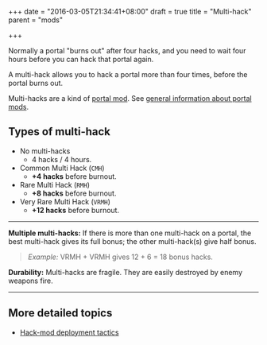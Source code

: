 +++
date = "2016-03-05T21:34:41+08:00"
draft = true
title = "Multi-hack"
parent = "mods"

+++

Normally a portal "burns out" after four hacks, and you need to wait four hours before you can hack that portal again.

A multi-hack allows you to hack a portal more than four times, before the portal burns out.

Multi-hacks are a kind of [portal mod](#). See [general information about portal mods](#).

## Types of multi-hack

* No multi-hacks
  * 4 hacks / 4 hours.
* Common Multi Hack (`CMH`)
  * **+4 hacks** before burnout.
* Rare Multi Hack (`RMH`)
  * **+8 hacks** before burnout.
* Very Rare Multi Hack (`VRMH`)
  * **+12 hacks** before burnout.

----

**Multiple multi-hacks:** If there is more than one multi-hack on a portal, the best multi-hack gives its full bonus; the other multi-hack(s) give half bonus.

> *Example:* VRMH + VRMH gives 12 + 6 = 18 bonus hacks.
  
**Durability:** Multi-hacks are fragile. They are easily destroyed by enemy weapons fire.

----

## More detailed topics

* [Hack-mod deployment tactics](#)
